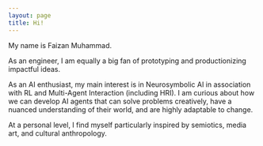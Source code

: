 ```yaml
---
layout: page
title: Hi!
---
```


<div class="hero inner">
    <p class="hero-text">
    My name is Faizan Muhammad.
	</p>
    <p></p>
    <p class="hero-text">
    As an engineer, I am equally a big fan of prototyping and productionizing impactful ideas. 
    </p>
	<p></p>
    <p class="hero-text">
    As an AI enthusiast, my main interest is in Neurosymbolic AI in association with RL and Multi-Agent Interaction (including HRI). I am curious about how we can develop AI agents that can solve problems creatively, have a nuanced understanding of their world, and are highly adaptable to change.
    </p>
    <p></p>
    <p class="hero-text">
    At a personal level, I find myself particularly inspired by semiotics, media art, and cultural anthropology.
    </p>

</div>  
